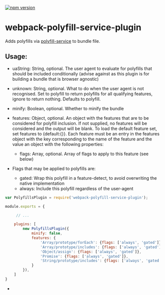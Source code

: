 
[![npm version](https://badge.fury.io/js/webpack-polyfill-service-plugin.svg)](https://badge.fury.io/js/webpack-polyfill-service-plugin)

# webpack-polyfill-service-plugin

Adds polyfills via [polyfill-service](https://github.com/Financial-Times/polyfill-service) to bundle file.

## Usage:

 - uaString: String, optional. The user agent to evaluate for polyfills that should be included conditionally (advise against as this plugin is for building a bundle that is browser agnostic)
 - unknown: String, optional. What to do when the user agent is not recognised. Set to polyfill to return polyfills	for all qualifying features, ignore to return nothing. Defaults to polyfill.

 - minify: Boolean, optional. Whether to minify the bundle
 - features: Object, optional. An object with the features that are to be considered for polyfill inclusion. If not	supplied, no features will be considered and the output will be blank. To load the default feature set, set features to {default:{}}. Each feature must be an entry in the features object with the key corresponding to the name of the feature and the value an object with the following properties:
	- flags: Array, optional. Array of flags to apply to this feature (see below)
 - Flags that may be applied to polyfills are:

	- gated: Wrap this polyfill in a feature-detect, to avoid overwriting the native implementation
	- always: Include this polyfill regardless of the user-agent

```javascript
var PolyfillsPlugin = require('webpack-polyfill-service-plugin');

module.exports = {

	 // ...

	plugins: [
		new PolyfillsPlugin({
			minify: false,
			features: {
				'Array/prototype/forEach': {flags: ['always', 'gated']},
				'Array/prototype/includes': {flags: ['always', 'gated']},
				'Object/assign': {flags: ['always', 'gated']},
				'Promise': {flags: ['always', 'gated']},
				'String/prototype/includes': {flags: ['always', 'gated']}
			}
		}),
	]
}
```
 -
